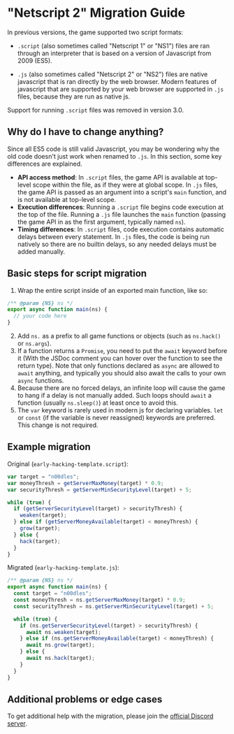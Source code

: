 # "Netscript 2" Migration Guide

In previous versions, the game supported two script formats:

- `.script` (also sometimes called "Netscript 1" or "NS1") files are ran through an interpreter that is based on a version of Javascript from 2009 (ES5).

- `.js` (also sometimes called "Netscript 2" or "NS2") files are native javascript that is ran directly by the web browser. Modern features of javascript that are supported by your web browser are supported in `.js` files, because they are run as native js.

Support for running `.script` files was removed in version 3.0.

## Why do I have to change anything?

Since all ES5 code is still valid Javascript, you may be wondering why the old code doesn't just work when renamed to `.js`. In this section, some key differences are explained.

- **API access method**: In `.script` files, the game API is available at top-level scope within the file, as if they were at global scope. In `.js` files, the game API is passed as an argument into a script's `main` function, and is not available at top-level scope.
- **Execution differences**: Running a `.script` file begins code execution at the top of the file. Running a `.js` file launches the `main` function (passing the game API in as the first argument, typically named `ns`).
- **Timing differences**: In `.script` files, code execution contains automatic delays between every statement. In `.js` files, the code is being run natively so there are no builtin delays, so any needed delays must be added manually.

## Basic steps for script migration

1. Wrap the entire script inside of an exported main function, like so:

```js
/** @param {NS} ns */
export async function main(ns) {
  // your code here
}
```

2. Add `ns.` as a prefix to all game functions or objects (such as `ns.hack()` or `ns.args`).
3. If a function returns a `Promise`, you need to put the `await` keyword before it (With the JSDoc comment you can hover over the function to see the return type). Note that only functions declared as `async` are allowed to `await` anything, and typically you should also await the calls to your own `async` functions.
4. Because there are no forced delays, an infinite loop will cause the game to hang if a delay is not manually added. Such loops should `await` a function (usually `ns.sleep()`) at least once to avoid this.
5. The `var` keyword is rarely used in modern js for declaring variables. `let` or `const` (if the variable is never reassigned) keywords are preferred. This change is not required.

## Example migration

Original (`early-hacking-template.script`):

```js
var target = "n00dles";
var moneyThresh = getServerMaxMoney(target) * 0.9;
var securityThresh = getServerMinSecurityLevel(target) + 5;

while (true) {
  if (getServerSecurityLevel(target) > securityThresh) {
    weaken(target);
  } else if (getServerMoneyAvailable(target) < moneyThresh) {
    grow(target);
  } else {
    hack(target);
  }
}
```

Migrated (`early-hacking-template.js`):

```js
/** @param {NS} ns */
export async function main(ns) {
  const target = "n00dles";
  const moneyThresh = ns.getServerMaxMoney(target) * 0.9;
  const securityThresh = ns.getServerMinSecurityLevel(target) + 5;

  while (true) {
    if (ns.getServerSecurityLevel(target) > securityThresh) {
      await ns.weaken(target);
    } else if (ns.getServerMoneyAvailable(target) < moneyThresh) {
      await ns.grow(target);
    } else {
      await ns.hack(target);
    }
  }
}
```

## Additional problems or edge cases

To get additional help with the migration, please join the [official Discord server](https://discord.gg/TFc3hKD).
